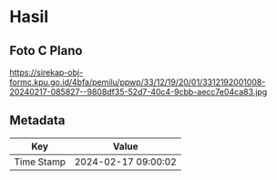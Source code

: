 # Hasil

## Foto C Plano

https://sirekap-obj-formc.kpu.go.id/4bfa/pemilu/ppwp/33/12/19/20/01/3312192001008-20240217-085827--9808df35-52d7-40c4-9cbb-aecc7e04ca83.jpg


## Metadata

| Key        | Value               |
| ---------- | ------------------- |
| Time Stamp | 2024-02-17 09:00:02 |



